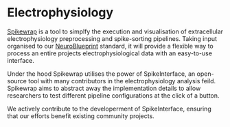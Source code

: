 # Electrophysiology

[Spikewrap](https://github.com/neuroinformatics-unit/spikewrap) is a tool to simplfy the execution and visualisation of extracellular electrophysiology preprocessing and spike-sorting pipelines. Taking input organised to our [NeuroBlueprint](https://github.com/neuroinformatics-unit/NeuroBlueprint) standard, it will provide a flexible way to process an entire projects electrophysiological data with an easy-to-use interface.

Under the hood Spikewrap utilises the power of SpikeInterface, an open-source tool with many contributors in the electrophysiology analysis feild. Spikewrap aims to abstract away the implementation details to allow researchers to test different pipeline configurations at the click of a button. 

We actively contribute to the developerment of SpikeInterface, ensuring that our efforts benefit existing community projects. 
